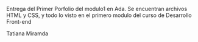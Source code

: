 Entrega del Primer Porfolio del modulo1 en Ada.
Se encuentran archivos HTML y CSS, y todo lo visto en el primero modulo del curso de Desarrollo Front-end

Tatiana Miramda
